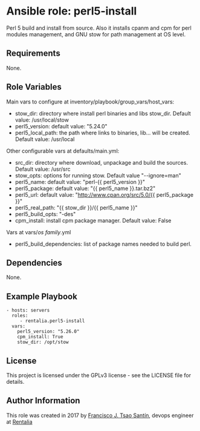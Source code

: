 Ansible role: perl5-install
=========
Perl 5 build and install from source. Also it installs cpanm and cpm for perl modules management, and GNU stow for path management at OS level.

Requirements
------------
None.

Role Variables
--------------
Main vars to configure at inventory/playbook/group_vars/host_vars:

- stow_dir: directory where install perl binaries and libs stow_dir. Default value: /usr/local/stow
- perl5_version: default value: "5.24.0"
- perl5_local_path: the path where links to binaries, lib... will be created. Default value: /usr/local

Other configurable vars at defaults/main.yml: 
- src_dir: directory where download, unpackage and build the sources. Default value: /usr/src
- stow_opts: options for running stow. Default value "--ignore=man"
- perl5_name: default value: "perl-{{ perl5_version }}"
- perl5_package: default value: "{{ perl5_name }}.tar.bz2"
- perl5_url: default value: "http://www.cpan.org/src/5.0/{{ perl5_package }}"
- perl5_real_path: "{{ stow_dir }}/{{ perl5_name }}"
- perl5_build_opts: "-des"
- cpm_install: install cpm package manager. Default value: False

Vars at vars/*os family*.yml
- perl5_build_dependencies: list of package names needed to build perl.

Dependencies
------------
None.

Example Playbook
----------------

    - hosts: servers
      roles:
         - rentalia.perl5-install
      vars:
        perl5_version: "5.26.0"
        cpm_install: True
        stow_dir: /opt/stow

License
-------
This project is licensed under the GPLv3 license - see the LICENSE file for details.

Author Information
------------------
This role was created in 2017 by [Francisco J. Tsao Santín](https://gattaca.es), devops engineer at [Rentalia](https://www.rentalia.com) 
